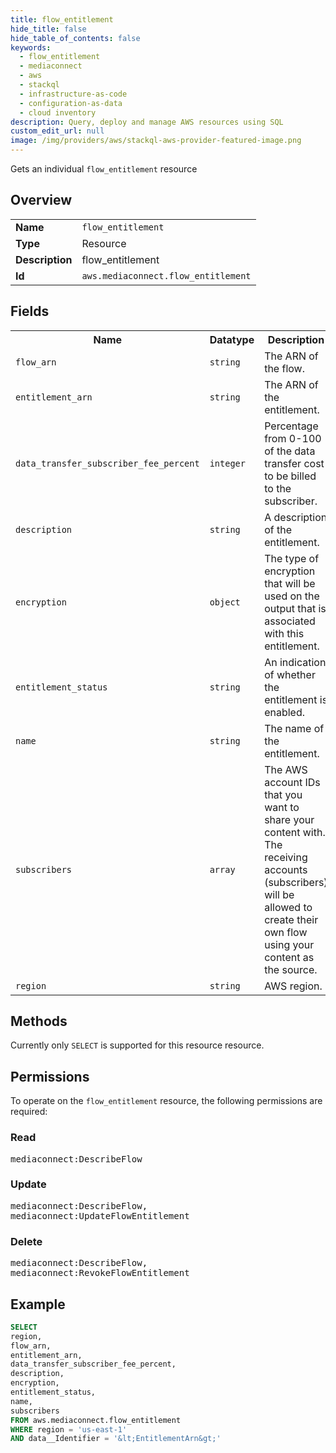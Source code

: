 ```yaml
---
title: flow_entitlement
hide_title: false
hide_table_of_contents: false
keywords:
  - flow_entitlement
  - mediaconnect
  - aws
  - stackql
  - infrastructure-as-code
  - configuration-as-data
  - cloud inventory
description: Query, deploy and manage AWS resources using SQL
custom_edit_url: null
image: /img/providers/aws/stackql-aws-provider-featured-image.png
---
```

Gets an individual <code>flow_entitlement</code> resource

## Overview
<table><tbody>
<tr><td><b>Name</b></td><td><code>flow_entitlement</code></td></tr>
<tr><td><b>Type</b></td><td>Resource</td></tr>
<tr><td><b>Description</b></td><td>flow_entitlement</td></tr>
<tr><td><b>Id</b></td><td><code>aws.mediaconnect.flow_entitlement</code></td></tr>
</tbody></table>

## Fields
<table><tbody>
<tr><th>Name</th><th>Datatype</th><th>Description</th></tr>
<tr><td><code>flow_arn</code></td><td><code>string</code></td><td>The ARN of the flow.</td></tr>
<tr><td><code>entitlement_arn</code></td><td><code>string</code></td><td>The ARN of the entitlement.</td></tr>
<tr><td><code>data_transfer_subscriber_fee_percent</code></td><td><code>integer</code></td><td>Percentage from 0-100 of the data transfer cost to be billed to the subscriber.</td></tr>
<tr><td><code>description</code></td><td><code>string</code></td><td>A description of the entitlement.</td></tr>
<tr><td><code>encryption</code></td><td><code>object</code></td><td>The type of encryption that will be used on the output that is associated with this entitlement.</td></tr>
<tr><td><code>entitlement_status</code></td><td><code>string</code></td><td> An indication of whether the entitlement is enabled.</td></tr>
<tr><td><code>name</code></td><td><code>string</code></td><td>The name of the entitlement.</td></tr>
<tr><td><code>subscribers</code></td><td><code>array</code></td><td>The AWS account IDs that you want to share your content with. The receiving accounts (subscribers) will be allowed to create their own flow using your content as the source.</td></tr>
<tr><td><code>region</code></td><td><code>string</code></td><td>AWS region.</td></tr>

</tbody></table>

## Methods
Currently only <code>SELECT</code> is supported for this resource resource.

## Permissions

To operate on the <code>flow_entitlement</code> resource, the following permissions are required:

### Read
<pre>
mediaconnect:DescribeFlow</pre>

### Update
<pre>
mediaconnect:DescribeFlow,
mediaconnect:UpdateFlowEntitlement</pre>

### Delete
<pre>
mediaconnect:DescribeFlow,
mediaconnect:RevokeFlowEntitlement</pre>


## Example
```sql
SELECT
region,
flow_arn,
entitlement_arn,
data_transfer_subscriber_fee_percent,
description,
encryption,
entitlement_status,
name,
subscribers
FROM aws.mediaconnect.flow_entitlement
WHERE region = 'us-east-1'
AND data__Identifier = '&lt;EntitlementArn&gt;'
```
